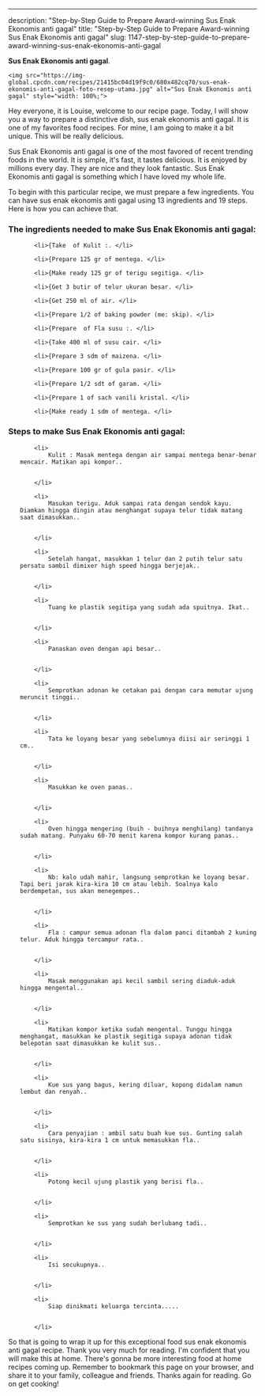 ---
description: "Step-by-Step Guide to Prepare Award-winning Sus Enak Ekonomis anti gagal"
title: "Step-by-Step Guide to Prepare Award-winning Sus Enak Ekonomis anti gagal"
slug: 1147-step-by-step-guide-to-prepare-award-winning-sus-enak-ekonomis-anti-gagal

<p>
	<strong>Sus Enak Ekonomis anti gagal</strong>. 
	
</p>
<p>
	
	<img src="https://img-global.cpcdn.com/recipes/21415bc04d19f9c0/680x482cq70/sus-enak-ekonomis-anti-gagal-foto-resep-utama.jpg" alt="Sus Enak Ekonomis anti gagal" style="width: 100%;">
	
	
</p>
<p>
	Hey everyone, it is Louise, welcome to our recipe page. Today, I will show you a way to prepare a distinctive dish, sus enak ekonomis anti gagal. It is one of my favorites food recipes. For mine, I am going to make it a bit unique. This will be really delicious.
</p>
	
<p>
	Sus Enak Ekonomis anti gagal is one of the most favored of recent trending foods in the world. It is simple, it's fast, it tastes delicious. It is enjoyed by millions every day. They are nice and they look fantastic. Sus Enak Ekonomis anti gagal is something which I have loved my whole life.
</p>
<p>
	
</p>

<p>
To begin with this particular recipe, we must prepare a few ingredients. You can have sus enak ekonomis anti gagal using 13 ingredients and 19 steps. Here is how you can achieve that.
</p>

<h3>The ingredients needed to make Sus Enak Ekonomis anti gagal:</h3>

<ol>
	
		<li>{Take  of Kulit :. </li>
	
		<li>{Prepare 125 gr of mentega. </li>
	
		<li>{Make ready 125 gr of terigu segitiga. </li>
	
		<li>{Get 3 butir of telur ukuran besar. </li>
	
		<li>{Get 250 ml of air. </li>
	
		<li>{Prepare 1/2 of baking powder (me: skip). </li>
	
		<li>{Prepare  of Fla susu :. </li>
	
		<li>{Take 400 ml of susu cair. </li>
	
		<li>{Prepare 3 sdm of maizena. </li>
	
		<li>{Prepare 100 gr of gula pasir. </li>
	
		<li>{Prepare 1/2 sdt of garam. </li>
	
		<li>{Prepare 1 of sach vanili kristal. </li>
	
		<li>{Make ready 1 sdm of mentega. </li>
	
</ol>
<p>
	
</p>

<h3>Steps to make Sus Enak Ekonomis anti gagal:</h3>

<ol>
	
		<li>
			Kulit : Masak mentega dengan air sampai mentega benar-benar mencair. Matikan api kompor..
			
			
		</li>
	
		<li>
			Masukan terigu. Aduk sampai rata dengan sendok kayu. Diamkan hingga dingin atau menghangat supaya telur tidak matang saat dimasukkan..
			
			
		</li>
	
		<li>
			Setelah hangat, masukkan 1 telur dan 2 putih telur satu persatu sambil dimixer high speed hingga berjejak..
			
			
		</li>
	
		<li>
			Tuang ke plastik segitiga yang sudah ada spuitnya. Ikat..
			
			
		</li>
	
		<li>
			Panaskan oven dengan api besar..
			
			
		</li>
	
		<li>
			Semprotkan adonan ke cetakan pai dengan cara memutar ujung meruncit tinggi..
			
			
		</li>
	
		<li>
			Tata ke loyang besar yang sebelumnya diisi air seringgi 1 cm..
			
			
		</li>
	
		<li>
			Masukkan ke oven panas..
			
			
		</li>
	
		<li>
			Oven hingga mengering (buih - buihnya menghilang) tandanya sudah matang. Punyaku 60-70 menit karena kompor kurang panas..
			
			
		</li>
	
		<li>
			Nb: kalo udah mahir, langsung semprotkan ke loyang besar. Tapi beri jarak kira-kira 10 cm atau lebih. Soalnya kalo berdempetan, sus akan menegempes..
			
			
		</li>
	
		<li>
			Fla : campur semua adonan fla dalam panci ditambah 2 kuning telur. Aduk hingga tercampur rata..
			
			
		</li>
	
		<li>
			Masak menggunakan api kecil sambil sering diaduk-aduk hingga mengental..
			
			
		</li>
	
		<li>
			Matikan kompor ketika sudah mengental. Tunggu hingga menghangat, masukkan ke plastik segitiga supaya adonan tidak belepotan saat dimasukkan ke kulit sus..
			
			
		</li>
	
		<li>
			Kue sus yang bagus, kering diluar, kopong didalam namun lembut dan renyah..
			
			
		</li>
	
		<li>
			Cara penyajian : ambil satu buah kue sus. Gunting salah satu sisinya, kira-kira 1 cm untuk memasukkan fla..
			
			
		</li>
	
		<li>
			Potong kecil ujung plastik yang berisi fla..
			
			
		</li>
	
		<li>
			Semprotkan ke sus yang sudah berlubang tadi..
			
			
		</li>
	
		<li>
			Isi secukupnya..
			
			
		</li>
	
		<li>
			Siap dinikmati keluarga tercinta.....
			
			
		</li>
	
</ol>

<p>
	
</p>

<p>
	So that is going to wrap it up for this exceptional food sus enak ekonomis anti gagal recipe. Thank you very much for reading. I'm confident that you will make this at home. There's gonna be more interesting food at home recipes coming up. Remember to bookmark this page on your browser, and share it to your family, colleague and friends. Thanks again for reading. Go on get cooking!
</p>
